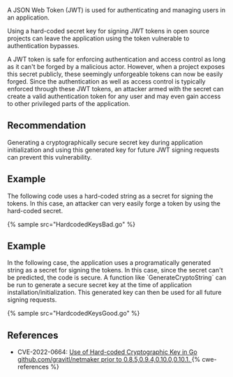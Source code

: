 A JSON Web Token (JWT) is used for authenticating and managing users in an application.

Using a hard-coded secret key for signing JWT tokens in open source projects can leave the application using the token vulnerable to authentication bypasses.

A JWT token is safe for enforcing authentication and access control as long as it can't be forged by a malicious actor. However, when a project exposes this secret publicly, these seemingly unforgeable tokens can now be easily forged. Since the authentication as well as access control is typically enforced through these JWT tokens, an attacker armed with the secret can create a valid authentication token for any user and may even gain access to other privileged parts of the application.


## Recommendation
Generating a cryptographically secure secret key during application initialization and using this generated key for future JWT signing requests can prevent this vulnerability.


## Example
The following code uses a hard-coded string as a secret for signing the tokens. In this case, an attacker can very easily forge a token by using the hard-coded secret.

{% sample src="HardcodedKeysBad.go" %}

## Example
In the following case, the application uses a programatically generated string as a secret for signing the tokens. In this case, since the secret can't be predicted, the code is secure. A function like \`GenerateCryptoString\` can be run to generate a secure secret key at the time of application installation/initialization. This generated key can then be used for all future signing requests.

{% sample src="HardcodedKeysGood.go" %}

## References
* CVE-2022-0664: [Use of Hard-coded Cryptographic Key in Go github.com/gravitl/netmaker prior to 0.8.5,0.9.4,0.10.0,0.10.1. ](https://nvd.nist.gov/vuln/detail/CVE-2022-0664)
{% cwe-references %}
